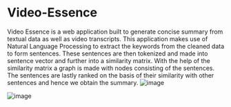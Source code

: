 # Video-Essence
 Video Essence is a web application built to generate concise summary from textual data as well as video transcripts. 
This application makes use of Natural Language Processing to extract the keywords from the cleaned data to form sentences. These sentences are then tokenized and made into sentence vector and further into a similarity matrix. With the help of the similarity matrix a graph is made with nodes consisting of the sentences.  The sentences are lastly ranked on the basis of their similarity with other sentences and hence we obtain the summary.
![image](https://user-images.githubusercontent.com/83595522/146999419-3701e780-6f50-491a-8e4c-b1cc1ddab310.png)


![image](https://user-images.githubusercontent.com/83595522/146999682-52f6a47e-409f-4c84-8bd5-51a3052ed565.png)

